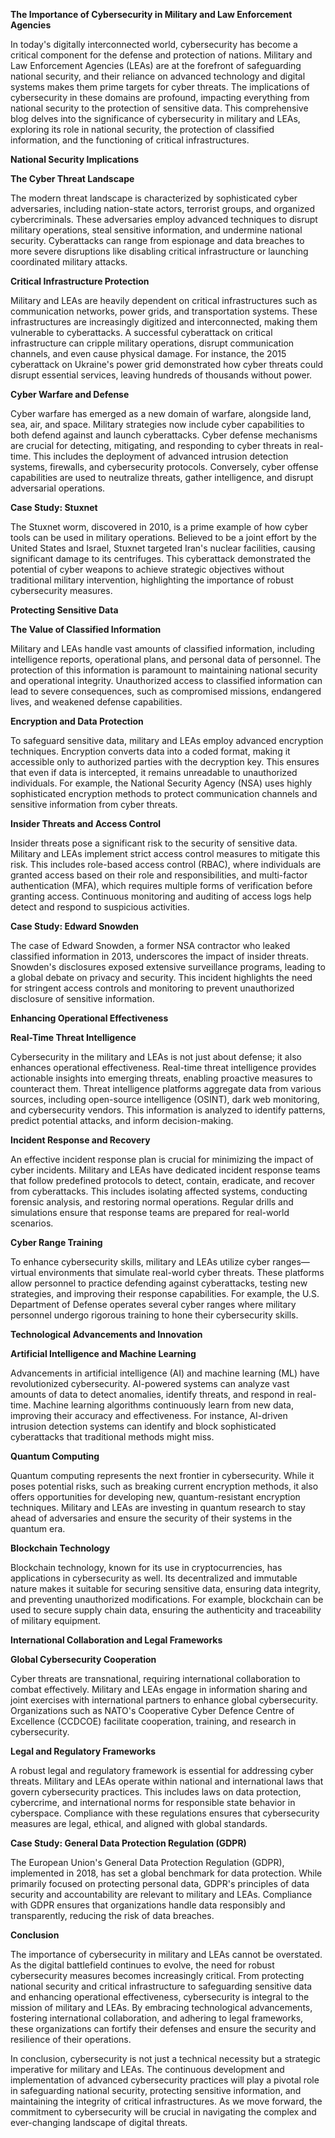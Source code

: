 **The Importance of Cybersecurity in Military and Law Enforcement Agencies**

In today's digitally interconnected world, cybersecurity has become a critical
component for the defense and protection of nations. Military and Law
Enforcement Agencies (LEAs) are at the forefront of safeguarding national
security, and their reliance on advanced technology and digital systems makes
them prime targets for cyber threats. The implications of cybersecurity in these
domains are profound, impacting everything from national security to the
protection of sensitive data. This comprehensive blog delves into the
significance of cybersecurity in military and LEAs, exploring its role in
national security, the protection of classified information, and the functioning
of critical infrastructures.

**National Security Implications**

**The Cyber Threat Landscape**

The modern threat landscape is characterized by sophisticated cyber adversaries,
including nation-state actors, terrorist groups, and organized cybercriminals.
These adversaries employ advanced techniques to disrupt military operations,
steal sensitive information, and undermine national security. Cyberattacks can
range from espionage and data breaches to more severe disruptions like disabling
critical infrastructure or launching coordinated military attacks.

**Critical Infrastructure Protection**

Military and LEAs are heavily dependent on critical infrastructures such as
communication networks, power grids, and transportation systems. These
infrastructures are increasingly digitized and interconnected, making them
vulnerable to cyberattacks. A successful cyberattack on critical infrastructure
can cripple military operations, disrupt communication channels, and even cause
physical damage. For instance, the 2015 cyberattack on Ukraine's power grid
demonstrated how cyber threats could disrupt essential services, leaving
hundreds of thousands without power.

**Cyber Warfare and Defense**

Cyber warfare has emerged as a new domain of warfare, alongside land, sea, air,
and space. Military strategies now include cyber capabilities to both defend
against and launch cyberattacks. Cyber defense mechanisms are crucial for
detecting, mitigating, and responding to cyber threats in real-time. This
includes the deployment of advanced intrusion detection systems, firewalls, and
cybersecurity protocols. Conversely, cyber offense capabilities are used to
neutralize threats, gather intelligence, and disrupt adversarial operations.

**Case Study: Stuxnet**

The Stuxnet worm, discovered in 2010, is a prime example of how cyber tools can
be used in military operations. Believed to be a joint effort by the United
States and Israel, Stuxnet targeted Iran's nuclear facilities, causing
significant damage to its centrifuges. This cyberattack demonstrated the
potential of cyber weapons to achieve strategic objectives without traditional
military intervention, highlighting the importance of robust cybersecurity
measures.

**Protecting Sensitive Data**

**The Value of Classified Information**

Military and LEAs handle vast amounts of classified information, including
intelligence reports, operational plans, and personal data of personnel. The
protection of this information is paramount to maintaining national security and
operational integrity. Unauthorized access to classified information can lead to
severe consequences, such as compromised missions, endangered lives, and
weakened defense capabilities.

**Encryption and Data Protection**

To safeguard sensitive data, military and LEAs employ advanced encryption
techniques. Encryption converts data into a coded format, making it accessible
only to authorized parties with the decryption key. This ensures that even if
data is intercepted, it remains unreadable to unauthorized individuals. For
example, the National Security Agency (NSA) uses highly sophisticated encryption
methods to protect communication channels and sensitive information from cyber
threats.

**Insider Threats and Access Control**

Insider threats pose a significant risk to the security of sensitive data.
Military and LEAs implement strict access control measures to mitigate this
risk. This includes role-based access control (RBAC), where individuals are
granted access based on their role and responsibilities, and multi-factor
authentication (MFA), which requires multiple forms of verification before
granting access. Continuous monitoring and auditing of access logs help detect
and respond to suspicious activities.

**Case Study: Edward Snowden**

The case of Edward Snowden, a former NSA contractor who leaked classified
information in 2013, underscores the impact of insider threats. Snowden's
disclosures exposed extensive surveillance programs, leading to a global debate
on privacy and security. This incident highlights the need for stringent access
controls and monitoring to prevent unauthorized disclosure of sensitive
information.

**Enhancing Operational Effectiveness**

**Real-Time Threat Intelligence**

Cybersecurity in the military and LEAs is not just about defense; it also
enhances operational effectiveness. Real-time threat intelligence provides
actionable insights into emerging threats, enabling proactive measures to
counteract them. Threat intelligence platforms aggregate data from various
sources, including open-source intelligence (OSINT), dark web monitoring, and
cybersecurity vendors. This information is analyzed to identify patterns,
predict potential attacks, and inform decision-making.

**Incident Response and Recovery**

An effective incident response plan is crucial for minimizing the impact of
cyber incidents. Military and LEAs have dedicated incident response teams that
follow predefined protocols to detect, contain, eradicate, and recover from
cyberattacks. This includes isolating affected systems, conducting forensic
analysis, and restoring normal operations. Regular drills and simulations ensure
that response teams are prepared for real-world scenarios.

**Cyber Range Training**

To enhance cybersecurity skills, military and LEAs utilize cyber ranges—virtual
environments that simulate real-world cyber threats. These platforms allow
personnel to practice defending against cyberattacks, testing new strategies,
and improving their response capabilities. For example, the U.S. Department of
Defense operates several cyber ranges where military personnel undergo rigorous
training to hone their cybersecurity skills.

**Technological Advancements and Innovation**

**Artificial Intelligence and Machine Learning**

Advancements in artificial intelligence (AI) and machine learning (ML) have
revolutionized cybersecurity. AI-powered systems can analyze vast amounts of
data to detect anomalies, identify threats, and respond in real-time. Machine
learning algorithms continuously learn from new data, improving their accuracy
and effectiveness. For instance, AI-driven intrusion detection systems can
identify and block sophisticated cyberattacks that traditional methods might
miss.

**Quantum Computing**

Quantum computing represents the next frontier in cybersecurity. While it poses
potential risks, such as breaking current encryption methods, it also offers
opportunities for developing new, quantum-resistant encryption techniques.
Military and LEAs are investing in quantum research to stay ahead of adversaries
and ensure the security of their systems in the quantum era.

**Blockchain Technology**

Blockchain technology, known for its use in cryptocurrencies, has applications
in cybersecurity as well. Its decentralized and immutable nature makes it
suitable for securing sensitive data, ensuring data integrity, and preventing
unauthorized modifications. For example, blockchain can be used to secure supply
chain data, ensuring the authenticity and traceability of military equipment.

**International Collaboration and Legal Frameworks**

**Global Cybersecurity Cooperation**

Cyber threats are transnational, requiring international collaboration to combat
effectively. Military and LEAs engage in information sharing and joint exercises
with international partners to enhance global cybersecurity. Organizations such
as NATO's Cooperative Cyber Defence Centre of Excellence (CCDCOE) facilitate
cooperation, training, and research in cybersecurity.

**Legal and Regulatory Frameworks**

A robust legal and regulatory framework is essential for addressing cyber
threats. Military and LEAs operate within national and international laws that
govern cybersecurity practices. This includes laws on data protection,
cybercrime, and international norms for responsible state behavior in
cyberspace. Compliance with these regulations ensures that cybersecurity
measures are legal, ethical, and aligned with global standards.

**Case Study: General Data Protection Regulation (GDPR)**

The European Union's General Data Protection Regulation (GDPR), implemented in
2018, has set a global benchmark for data protection. While primarily focused on
protecting personal data, GDPR's principles of data security and accountability
are relevant to military and LEAs. Compliance with GDPR ensures that
organizations handle data responsibly and transparently, reducing the risk of
data breaches.

**Conclusion**

The importance of cybersecurity in military and LEAs cannot be overstated. As
the digital battlefield continues to evolve, the need for robust cybersecurity
measures becomes increasingly critical. From protecting national security and
critical infrastructure to safeguarding sensitive data and enhancing operational
effectiveness, cybersecurity is integral to the mission of military and LEAs. By
embracing technological advancements, fostering international collaboration, and
adhering to legal frameworks, these organizations can fortify their defenses and
ensure the security and resilience of their operations.

In conclusion, cybersecurity is not just a technical necessity but a strategic
imperative for military and LEAs. The continuous development and implementation
of advanced cybersecurity practices will play a pivotal role in safeguarding
national security, protecting sensitive information, and maintaining the
integrity of critical infrastructures. As we move forward, the commitment to
cybersecurity will be crucial in navigating the complex and ever-changing
landscape of digital threats.

